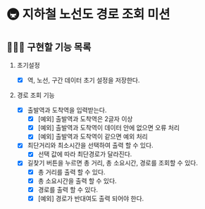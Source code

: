# 🚇 지하철 노선도 경로 조회 미션

## 👨🏻‍💻 구현할 기능 목록

1. 초기설정

   - [x] 역, 노선, 구간 데이터 초기 설정을 저장한다.

2. 경로 조회 기능

   - [x] 출발역과 도착역을 입력받는다.
     - [x] [예외] 출발역과 도착역은 2글자 이상
     - [x] [예외] 출발역과 도착역이 데이터 안에 없으면 오류 처리
     - [x] [예외] 출발역과 도착역이 같으면 예외 처리
   - [x] 최단거리와 최소시간을 선택하여 출력 할 수 있다.
     - [x] 선택 값에 따라 최단경로가 달라진다.
   - [x] 길찾기 버튼을 누르면 총 거리, 총 소요시간, 경로를 조회할 수 있다.
     - [x] 총 거리를 출력 할 수 있다.
     - [x] 총 소요시간을 출력 할 수 있다.
     - [x] 경로를 출력 할 수 있다.
     - [x] [예외] 경로가 반대여도 출력 되어야 한다.
